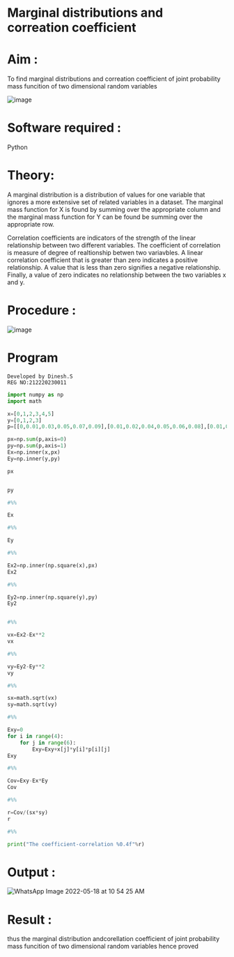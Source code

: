 # Marginal distributions and correation coefficient  

# Aim : 

To find marginal distributions and correation coefficient of joint probability mass funcition of two dimensional random variables

![image](https://user-images.githubusercontent.com/104613195/168222062-bb7dec1f-f115-4669-8b4c-58283af8ccf3.png)

# Software required :  

Python

# Theory:

A marginal distribution is a distribution of values for one variable that ignores a more extensive set of related variables in a dataset.
The marginal mass function for X is found by summing over the appropriate column and the marginal mass function
for Y can be found be summing over the appropriate row.

Correlation coefficients are indicators of the strength of the linear relationship between two different variables. The coefficient of correlation is measure of degree of realtionship betwen two variavbles. A linear correlation coefficient that is greater than zero indicates a positive relationship. A value that is less than zero signifies a negative relationship. Finally, a value of zero indicates no relationship between the two variables x and y.  



# Procedure :
![image](https://user-images.githubusercontent.com/104613195/168220332-09383cb4-a7ac-4526-b547-fc522ca53227.png)



# Program
```
Developed by Dinesh.S
REG NO:212220230011
```

```python
import numpy as np 
import math

x=[0,1,2,3,4,5]
y=[0,1,2,3]
p=[[0,0.01,0.03,0.05,0.07,0.09],[0.01,0.02,0.04,0.05,0.06,0.08],[0.01,0.03,0.05,0.05,0.05,0.06],[0.01,0.02,0.04,0.06,0.06,0.05]]

px=np.sum(p,axis=0)
py=np.sum(p,axis=1)
Ex=np.inner(x,px)
Ey=np.inner(y,py)

px


py

#%%

Ex

#%%

Ey

#%%

Ex2=np.inner(np.square(x),px)
Ex2

#%%

Ey2=np.inner(np.square(y),py)
Ey2


#%%

vx=Ex2-Ex**2
vx

#%%

vy=Ey2-Ey**2
vy

#%%

sx=math.sqrt(vx)
sy=math.sqrt(vy)

#%%

Exy=0
for i in range(4):
    for j in range(6):
        Exy=Exy+x[j]*y[i]*p[i][j]
Exy

#%%

Cov=Exy-Ex*Ey
Cov

#%%

r=Cov/(sx*sy)
r

#%%

print("The coefficient-correlation %0.4f"%r)
```

 # Output : 

![WhatsApp Image 2022-05-18 at 10 54 25 AM](https://user-images.githubusercontent.com/75235159/168965787-6a234568-9099-49dc-a377-dad7cc8ad440.jpeg)
# Result :
thus the marginal distribution andcorellation coefficient of joint probability mass funcition of two dimensional random variables
hence proved
